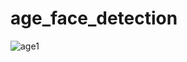 # age_face_detection
![age1](https://user-images.githubusercontent.com/52875849/90126145-d22df100-dd80-11ea-89b9-e482709eed8e.PNG)
